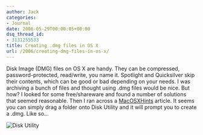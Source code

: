 ```yaml
---
author: Jack
categories:
- Journal
date: 2006-05-29T00:00:05+00:00
dsq_thread_id:
- 3131255533
title: Creating .dmg files in OS X
url: /2006/creating-dmg-files-in-os-x/
---
```


Disk Image (DMG) files on OS X are handy. They can be compressed, password-protected, read/write, you name it. Spotlight and Quicksilver skip their contents, which can be good or bad depending on your needs. I was archiving a bunch of files and thought using .dmg files would be nice. But how? I looked for some free/shareware and found a number of solutions that seemed reasonable. Then I ran across a [MacOSXHints](<http://www.macosxhints.com/article.php?story=20060406095348874>) article. It seems you can simply drag a folder onto Disk Utility and it will prompt you to create a .dmg. Like so&#8230; 

<img id="image1258" src="http://baty.net/files/disk-utility-dmg.jpg" alt="Disk Utility" />